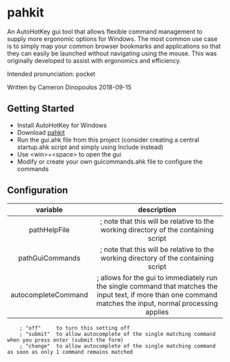 # pahkit
An AutoHotKey gui tool that allows flexible command management to supply more ergonomic options for Windows.
The most common use case is to simply map your common browser bookmarks and applications so that they can easily be launched without navigating using the mouse.
This was originally developed to assist with ergonomics and efficiency.

Intended pronunciation: pocket

Written by Cameron Dinopoulos
2018-09-15

## Getting Started
- Install AutoHotKey for Windows
- Download [pahkit](https://github.com/tungstn/pahkit)
- Run the gui.ahk file from this project (consider creating a central startup.ahk script and simply using Include instead)
- Use \<win\>+\<space\> to open the gui
- Modify or create your own guicommands.ahk file to configure the commands


## Configuration
| variable | description |
|:--------:|:-----------:|
| pathHelpFile | ; note that this will be relative to the working directory of the containing script
| pathGuiCommands | ; note that this will be relative to the working directory of the containing script
| autocompleteCommand | ; allows for the gui to immediately run the single command that matches the input text, if more than one command matches the input, normal processing applies
		; "off" 	to turn this setting off
		; "submit" 	to allow autocomplete of the single matching command when you press enter (submit the form)
		; "change" 	to allow autocomplete of the single matching command as soon as only 1 command remains matched
